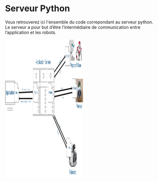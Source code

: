 # Serveur Python

Vous retrouverez ici l'ensemble du code correpondant au serveur python.
Le serveur a pour but d’être l’intermédiaire de communication entre l’application et les robots. 

<img src="/Serveur_Python/Illustrations_doc/serveur.png" width="256" height="455"/>
